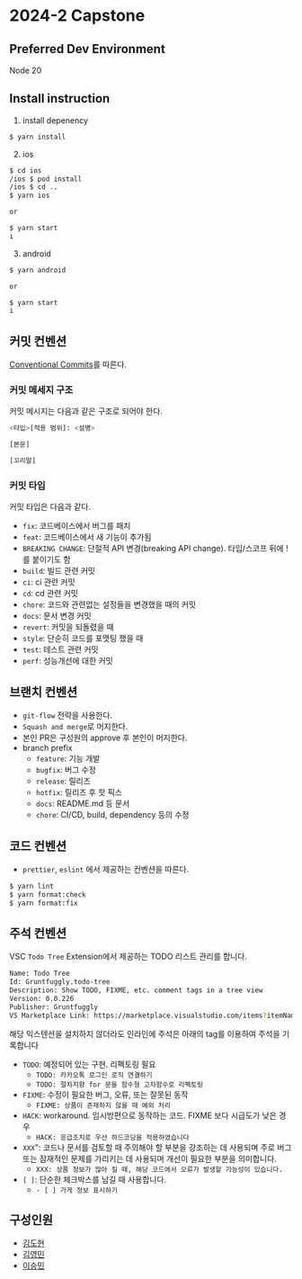 # 2024-2 Capstone

## Preferred Dev Environment

Node 20

## Install instruction

1. install depenency

```bash
$ yarn install
```

2. ios

```bash
$ cd ios
/ios $ pod install
/ios $ cd ..
$ yarn ios

or

$ yarn start
i
```

3. android

```bash
$ yarn android

or

$ yarn start
i
```

## 커밋 컨벤션

[Conventional Commits](https://www.conventionalcommits.org/ko/v1.0.0/)를 따른다.

### 커밋 메세지 구조

커밋 메시지는 다음과 같은 구조로 되어야 한다.

```bash
<타입>[적용 범위]: <설명>

[본문]

[꼬리말]
```

### 커밋 타입

커밋 타입은 다음과 같다.

- `fix`: 코드베이스에서 버그를 패치
- `feat`: 코드베이스에서 새 기능이 추가됨
- `BREAKING CHANGE`: 단절적 API 변경(breaking API change). 타입/스코프 뒤에 !를 붙이기도 함
- `build`: 빌드 관련 커밋
- `ci`: ci 관련 커밋
- `cd`: cd 관련 커밋
- `chore`: 코드와 관련없는 설정들을 변경했을 때의 커밋
- `docs`: 문서 변경 커밋
- `revert`: 커밋을 되돌렸을 때
- `style`: 단순히 코드를 포맷팅 했을 때
- `test`: 테스트 관련 커밋
- `perf`: 성능개선에 대한 커밋

## 브랜치 컨벤션

- `git-flow` 전략을 사용한다.
- `Squash and merge`로 머지한다.
- 본인 PR은 구성원의 approve 후 본인이 머지한다.
- branch prefix
  - `feature`: 기능 개발
  - `bugfix`: 버그 수정
  - `release`: 릴리즈
  - `hotfix`: 릴리즈 후 핫 픽스
  - `docs`: README.md 등 문서
  - `chore`: CI/CD, build, dependency 등의 수정

## 코드 컨벤션

- `prettier`, `eslint` 에서 제공하는 컨벤션을 따른다.

```bash
$ yarn lint
$ yarn format:check
$ yarn format:fix
```

## 주석 컨벤션

VSC `Todo Tree` Extension에서 제공하는 TODO 리스트 관리를 합니다.

```bash
Name: Todo Tree
Id: Gruntfuggly.todo-tree
Description: Show TODO, FIXME, etc. comment tags in a tree view
Version: 0.0.226
Publisher: Gruntfuggly
VS Marketplace Link: https://marketplace.visualstudio.com/items?itemName=Gruntfuggly.todo-tree
```

해당 익스텐션을 설치하지 않더라도 인라인에 주석은 아래의 tag를 이용하여 주석을 기록합니다

- `TODO`: 예정되어 있는 구현. 리펙토링 필요
  - `TODO: 카카오톡 로그인 로직 연결하기`
  - `TODO: 절차지향 for 문을 함수형 고차함수로 리펙토링`
- `FIXME`: 수정이 필요한 버그, 오류, 또는 잘못된 동작
  - `FIXME: 상품이 존재하지 않을 때 예외 처리`
- `HACK`: workaround. 임시방편으로 동작하는 코드. FIXME 보다 시급도가 낮은 경우
  - `HACK: 응급조치로 우선 하드코딩을 적용하였습니다`
- `XXX`": 코드나 문서를 검토할 때 주의해야 할 부분을 강조하는 데 사용되며 주로 버그 또는 잠재적인 문제를 가리키는 데 사용되며 개선이 필요한 부분을 의미합니다.
  - `XXX: 상품 정보가 많아 질 때, 해당 코드에서 오류가 발생할 가능성이 있습니다.`
- `[ ]`: 단순한 체크박스를 남길 때 사용합니다.
  - `- [ ] 가게 정보 표시하기`

## 구성인원

- [김도현](https://github.com/l-lyun)
- [김영민](https://github.com/99mini)
- [이승민](https://github.com/itslitulinchpin2)
